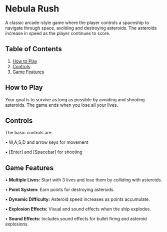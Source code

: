# Nebula Rush

A classic arcade-style game where the player controls a spaceship to navigate through space, avoiding and destroying asteroids. The asteroids increase in speed as the player continues to score.

## Table of Contents
1. [How to Play](#how-to-play)
2. [Controls](#controls)
3. [Game Features](#game-features)


## How to Play

Your goal is to survive as long as possible by avoiding and shooting asteroids. The game ends when you lose all your lives. 

## Controls
The basic controls are:

• W,A,S,D and arrow keys for movement

• [Enter] and [Spacebar] for shooting

## Game Features
• **Multiple Lives:** Start with 3 lives and lose them by colliding with asteroids.

• **Point System:** Earn points for destroying asteroids.

• **Dynamic Difficulty:** Asteroid speed increases as points accumulate.

• **Explosion Effects:** Visual and sound effects when the ship explodes.

• **Sound Effects:** Includes sound effects for bullet firing and asteroid explosions.


